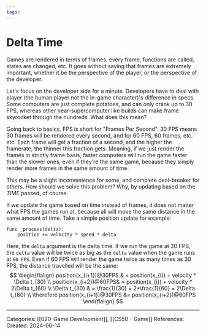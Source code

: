 ```yaml
---
tags:
---
```

# Delta Time
Games are rendered in terms of frames. every frame, functions are called, states are changed, etc. It goes without saying that frames are extremely important, whether it be the perspective of the player, or the perspective of the developer.

Let's focus on the developer side for a minute. Developers have to deal with player (the human player not the in-game character)'s difference in specs. Some computers are just complete potatoes, and can only crank up to 30 FPS, whereas other near-supercomputer like builds can make frame skyrocket through the hundreds. What does this mean?

Going back to basics, FPS is short for "Frames Per Second". 30 FPS means 30 frames will be rendered every second, and for 60 FPS, 60 frames, etc. etc. Each frame will get a fraction of a second, and the higher the framerate, the thinner this fraction gets. Meaning, if we just render the frames in strictly frame basis, faster computers will run the game faster than the slower ones, even if they're the same game, because they simply render more frames in the same amount of time.

This may be a slight inconvenience for some, and complete deal-breaker for others. How should we solve this problem? Why, by updating based on the _TIME_ passed, of course.

If we update the game based on time instead of frames, it does not matter what FPS the games run at, because all will move the same distance in the same amount of time. Take a simple position update for example:

```GDScript
func _process(delta):
	position += velocity * speed * delta
```
Here, the `delta` argument is the delta time. If we run the game at 30 FPS, the `delta` value will be twice as big as the `delta` value when the game runs at `60 FPS`. Even if 60 FPS will render the game twice as many times as 30 FPS, the distance travelled will be the same:
$$
\begin{flalign}
position(x_{i+1})@30FPS & = position(x_{i}) + velocity * \Delta t_{30} \\
position(x_{i+2})@60FPS& = position(x_{i}) + velocity * 2\Delta t_{60} \\
\Delta t_{30} & = \frac{1}{30} = 2*\frac{1}{60} = 2\Delta t_{60} \\
\therefore position(x_{i+1})@30FPS &= position(x_{i+2})@60FPS
\end{flalign}
$$

---
Categories: [[020-Game Development]], [[CS50 - Game]]
References:
Created: 2024-06-14
